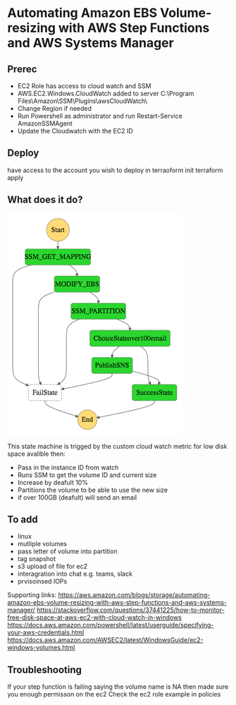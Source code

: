 
# Automating Amazon EBS Volume-resizing with AWS Step Functions and AWS Systems Manager


## Prerec
* EC2 Role has access to cloud watch and SSM
* AWS.EC2.Windows.CloudWatch added to server  C:\Program Files\Amazon\SSM\Plugins\awsCloudWatch\
* Change Region if needed
* Run Powershell as administrator and run Restart-Service AmazonSSMAgent
* Update the Cloudwatch with the EC2 ID


## Deploy

have access to the account you wish to deploy in
terraoform init
terraform apply


## What does it do?
![Alt text](mod/stepfunctions_graph.png?raw=true)

This state machine is trigged by the custom cloud watch metric for low disk space avalible then:
* Pass in the instance ID from watch
* Runs SSM to get the volume ID and current size
* Increase by deafult 10% 
* Partitions the volume to be able to use the new size
* if over 100GB (deafult) will send an email


## To add
* linux 
* mutliple volumes
* pass letter of volume into partition
* tag snapshot
* s3 upload of file for ec2
* interagration into chat e.g. teams, slack
* prvisoinsed IOPs

Supporting links:
https://aws.amazon.com/blogs/storage/automating-amazon-ebs-volume-resizing-with-aws-step-functions-and-aws-systems-manager/
https://stackoverflow.com/questions/37441225/how-to-monitor-free-disk-space-at-aws-ec2-with-cloud-watch-in-windows
https://docs.aws.amazon.com/powershell/latest/userguide/specifying-your-aws-credentials.html
https://docs.aws.amazon.com/AWSEC2/latest/WindowsGuide/ec2-windows-volumes.html

## Troubleshooting
If your step function is failing saying the volume name is NA then made sure you enough permisson on the ec2
Check the ec2 role example in policies
